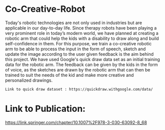 # Co-Creative-Robot
Today's robotic technologies are not only used in industries but are applicable in our day-to-day life. Since therapy robots have been playing a very prominent role in today’s modern world, we have planned at creating a robotic arm that could help the kids with a disability to draw along and build self-confidence in them. For this purpose, we train a co-creative robotic arm to be able to process the input in the form of speech, sketch and update the image according to the user given feedback is the aim behind this project. We have used Google's quick draw data set as an initial training data for the robotic arm. The feedback can be given by the kids in the form of voice, as the sketches are drawn by the robotic arm that can then be trained to suit the needs of the kid and make more creative and personalized drawings.
```
Link to quick draw dataset : https://quickdraw.withgoogle.com/data/
```
# Link to Publication: 
https://link.springer.com/chapter/10.1007%2F978-3-030-63092-8_68
